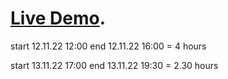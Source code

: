 # [Live Demo](https://thatv1n.github.io/TaskGlamurnenko/).

start 12.11.22 12:00
end 12.11.22 16:00
= 4 hours

start 13.11.22 17:00
end 13.11.22 19:30
= 2.30 hours
